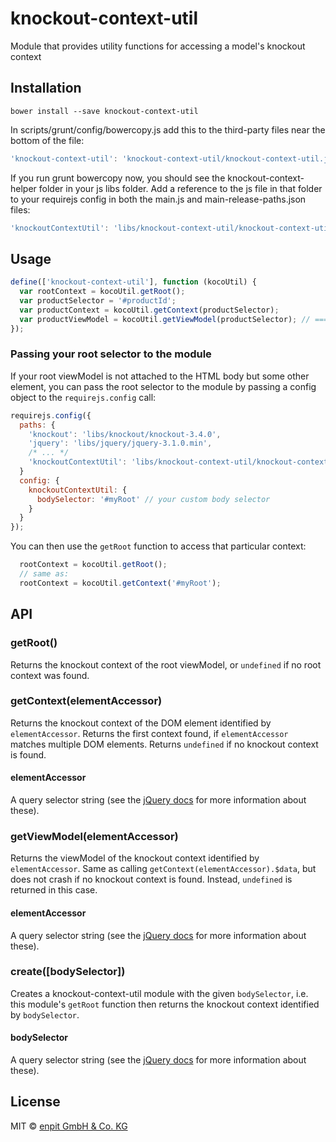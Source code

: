 # knockout-context-util
Module that provides utility functions for accessing a model's knockout context

## Installation

``` cli
bower install --save knockout-context-util
```

In scripts/grunt/config/bowercopy.js add this to the third-party files near the bottom of the file:

``` js
'knockout-context-util': 'knockout-context-util/knockout-context-util.js'
```

If you run grunt bowercopy now, you should see the knockout-context-helper folder in your js libs folder. Add a reference to the js file in that folder to your requirejs config in both the main.js and main-release-paths.json files:

``` js
'knockoutContextUtil': 'libs/knockout-context-util/knockout-context-util'
```

## Usage

``` js
define(['knockout-context-util'], function (kocoUtil) {
  var rootContext = kocoUtil.getRoot();
  var productSelector = '#productId';
  var productContext = kocoUtil.getContext(productSelector);
  var productViewModel = kocoUtil.getViewModel(productSelector); // === productContext.$data
});
```

### Passing your root selector to the module

If your root viewModel is not attached to the HTML body but some other element, you can pass the root selector to the module by passing a config object to the `requirejs.config` call:

``` js
requirejs.config({
  paths: {
    'knockout': 'libs/knockout/knockout-3.4.0',
    'jquery': 'libs/jquery/jquery-3.1.0.min',
    /* ... */
    'knockoutContextUtil': 'libs/knockout-context-util/knockout-context-util'
  }
  config: {
    knockoutContextUtil: {
      bodySelector: '#myRoot' // your custom body selector
    }
  }
});
```

You can then use the `getRoot` function to access that particular context:

``` js
  rootContext = kocoUtil.getRoot();
  // same as:
  rootContext = kocoUtil.getContext('#myRoot');
```

## API

### getRoot()

Returns the knockout context of the root viewModel, or `undefined` if no root context was found.

### getContext(elementAccessor)

Returns the knockout context of the DOM element identified by `elementAccessor`.
Returns the first context found, if `elementAccessor` matches multiple DOM elements.
Returns `undefined` if no knockout context is found.

#### elementAccessor

A query selector string (see the [jQuery docs](https://api.jquery.com/category/selectors/) for more information about these).

### getViewModel(elementAccessor)

Returns the viewModel of the knockout context identified by `elementAccessor`.
Same as calling `getContext(elementAccessor).$data`, but does not crash if no knockout context is found.
Instead, `undefined` is returned in this case.

#### elementAccessor

A query selector string (see the [jQuery docs](https://api.jquery.com/category/selectors/) for more information about these).

### create([bodySelector])

Creates a knockout-context-util module with the given `bodySelector`, i.e. this module's `getRoot` function then returns the knockout context identified by `bodySelector`.

#### bodySelector

A query selector string (see the [jQuery docs](https://api.jquery.com/category/selectors/) for more information about these).

## License

MIT © [enpit GmbH & Co. KG](http://www.enpit.de/)

